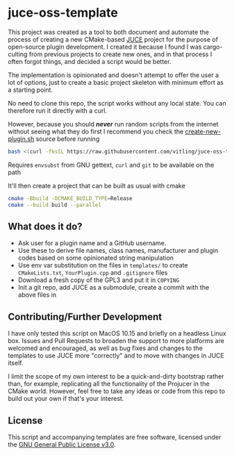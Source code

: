 # juce-oss-template

This project was created as a tool to both document and automate the process of creating a new CMake-based [JUCE](https://github.com/juce-framework/JUCE) project for the purpose of open-source plugin development. I created it because I found I was cargo-culting from previous projects to create new ones, and in that process I often forgot things, and decided a script would be better.

The implementation is opinionated and doesn't attempt to offer the user a lot of options, just to create a basic project skeleton with minimum effort as a starting point.

No need to clone this repo, the script works without any local state. You can therefore run it directly with a curl.

However, because you should ***never*** run random scripts from the internet without seeing what they do first I recommend you check the [create-new-plugin.sh](https://raw.githubusercontent.com/vitling/juce-oss-template/main/create-new-plugin.sh) source before running

```sh
bash <(curl -fksSL https://raw.githubusercontent.com/vitling/juce-oss-template/main/create-new-plugin.sh)
```

Requires `envsubst` from GNU gettext, `curl` and `git` to be available on the path

It'll then create a project that can be built as usual with cmake

```sh
cmake -Bbuild -DCMAKE_BUILD_TYPE=Release
cmake --build build --parallel
```

## What does it do?

* Ask user for a plugin name and a GitHub username.
* Use these to derive file names, class names, manufacturer and plugin codes based on some opinionated string manipulation
* Use env var substitution on the files in `templates/` to create `CMakeLists.txt`, `YourPlugin.cpp` and `.gitignore` files
* Download a fresh copy of the GPL3 and put it in `COPYING`
* Init a git repo, add JUCE as a submodule, create a commit with the above files in

## Contributing/Further Development

I have only tested this script on MacOS 10.15 and briefly on a headless Linux box. Issues and Pull Requests to broaden the support to more platforms are welcomed and encouraged, as well as bug fixes and changes to the templates to use JUCE more "correctly" and to move with changes in JUCE itself.

I limit the scope of my own interest to be a quick-and-dirty bootstrap rather than, for example, replicating all the functionality of the Projucer in the CMake world. However, feel free to take any ideas or code from this repo to build out your own if that's your interest.

## License

This script and accompanying templates are free software, licensed under the [GNU General Public License v3.0](https://www.gnu.org/licenses/gpl-3.0.html). 

